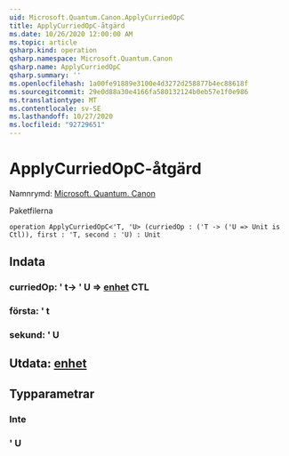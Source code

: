 ```yaml
---
uid: Microsoft.Quantum.Canon.ApplyCurriedOpC
title: ApplyCurriedOpC-åtgärd
ms.date: 10/26/2020 12:00:00 AM
ms.topic: article
qsharp.kind: operation
qsharp.namespace: Microsoft.Quantum.Canon
qsharp.name: ApplyCurriedOpC
qsharp.summary: ''
ms.openlocfilehash: 1a00fe91889e3100e4d3272d258877b4ec88618f
ms.sourcegitcommit: 29e0d88a30e4166fa580132124b0eb57e1f0e986
ms.translationtype: MT
ms.contentlocale: sv-SE
ms.lasthandoff: 10/27/2020
ms.locfileid: "92729651"
---
```

# <a name="applycurriedopc-operation"></a>ApplyCurriedOpC-åtgärd

Namnrymd: [Microsoft. Quantum. Canon](xref:Microsoft.Quantum.Canon)

Paketfilerna [](https://nuget.org/packages/)




```qsharp
operation ApplyCurriedOpC<'T, 'U> (curriedOp : ('T -> ('U => Unit is Ctl)), first : 'T, second : 'U) : Unit
```


## <a name="input"></a>Indata

### <a name="curriedop--t---u--unit-ctl"></a>curriedOp: ' t-> ' U => [enhet](xref:microsoft.quantum.lang-ref.unit) CTL




### <a name="first--t"></a>första: ' t




### <a name="second--u"></a>sekund: ' U





## <a name="output--unit"></a>Utdata: [enhet](xref:microsoft.quantum.lang-ref.unit)



## <a name="type-parameters"></a>Typparametrar

### <a name="t"></a>Inte


### <a name="u"></a>' U

